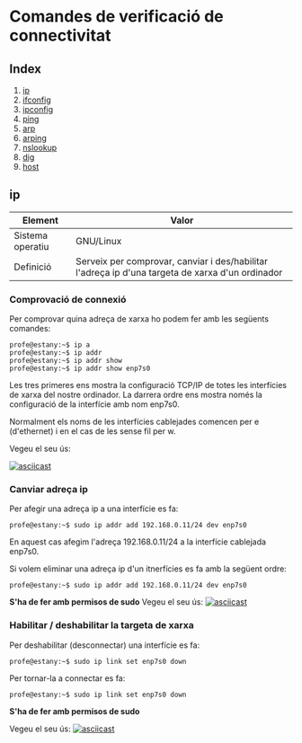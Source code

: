 # Comandes de verificació de connectivitat

## Index
1. [ip](https://hackmd.io/AxKvK1WDQ3GUd58_rkAocg#ip)
2. [ifconfig](https://hackmd.io/AxKvK1WDQ3GUd58_rkAocg#ifconfig)
3. [ipconfig](https://hackmd.io/AxKvK1WDQ3GUd58_rkAocg#ipconfig)
4. [ping](https://hackmd.io/AxKvK1WDQ3GUd58_rkAocg#ping)
5. [arp](https://hackmd.io/AxKvK1WDQ3GUd58_rkAocg#arp)
6. [arping](https://hackmd.io/AxKvK1WDQ3GUd58_rkAocg#arping)
7. [nslookup](https://hackmd.io/AxKvK1WDQ3GUd58_rkAocg#nslookup)
8. [dig](https://hackmd.io/AxKvK1WDQ3GUd58_rkAocg#dig)
9. [host](https://hackmd.io/AxKvK1WDQ3GUd58_rkAocg#host)

## ip

| Element | Valor |
| -------- | -------- |
| Sistema operatiu | GNU/Linux     |
| Definició | Serveix per comprovar, canviar i des/habilitar l'adreça ip d'una targeta de xarxa d'un ordinador     |


### Comprovació de connexió

Per comprovar quina adreça de xarxa ho podem fer amb les següents comandes:  

```bash=
profe@estany:~$ ip a
profe@estany:~$ ip addr
profe@estany:~$ ip addr show
profe@estany:~$ ip addr show enp7s0
```

Les tres primeres ens mostra la configuració TCP/IP de totes les interfícies de xarxa del nostre ordinador. 
La darrera ordre ens mostra només la configuració de la interfície amb nom enp7s0.

Normalment els noms de les interfícies cablejades comencen per e (d'ethernet) i en el cas de les sense fil per w.

Vegeu el seu ús:

[![asciicast](https://asciinema.org/a/c9vfz2V0671vuJNqi9uJ5patW.svg)](https://asciinema.org/a/c9vfz2V0671vuJNqi9uJ5patW)

### Canviar adreça ip

Per afegir una adreça ip a una interfície es fa:

```bash=
profe@estany:~$ sudo ip addr add 192.168.0.11/24 dev enp7s0
``` 
En aquest cas afegim l'adreça 192.168.0.11/24 a la interfície cablejada enp7s0.

Si volem eliminar una adreça ip d'un itnerfícies es fa amb la següent ordre:
```bash=
profe@estany:~$ sudo ip addr add 192.168.0.11/24 dev enp7s0
``` 

**S'ha de fer amb permisos de sudo**
Vegeu el seu ús:
[![asciicast](https://asciinema.org/a/bvkgXlzAnYzSkVjvnJtAUEBYU.svg)](https://asciinema.org/a/bvkgXlzAnYzSkVjvnJtAUEBYU)


### Habilitar / deshabilitar la targeta de xarxa

Per deshabilitar (desconnectar) una interfície es fa:

```bash=
profe@estany:~$ sudo ip link set enp7s0 down
``` 
Per tornar-la a connectar es fa:

```bash=
profe@estany:~$ sudo ip link set enp7s0 down
``` 
**S'ha de fer amb permisos de sudo**

Vegeu el seu ús:
[![asciicast](https://asciinema.org/a/B9TWt6D31Q1kS2jcnIW9cTuN4.svg)](https://asciinema.org/a/B9TWt6D31Q1kS2jcnIW9cTuN4)

